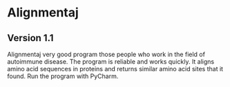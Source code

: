 # Alignmentaj
## Version 1.1
Alignmentaj very good program those people who work in the field of autoimmune disease. 
The program is reliable and works quickly. 
It aligns amino acid sequences in proteins and returns similar amino acid sites that it found. 
Run the program with PyCharm. 
